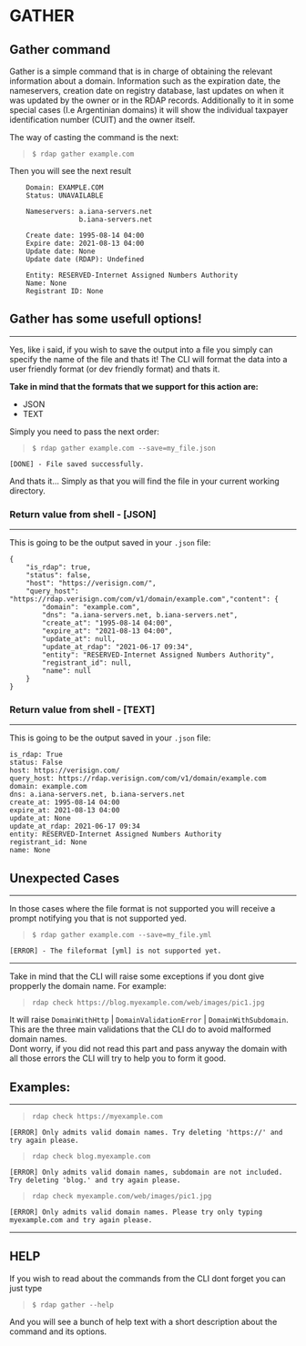 # GATHER

## Gather command
Gather is a simple command that is in charge of obtaining the relevant information about a domain. Information such as the expiration date, the nameservers, 
creation date on registry database, last updates on when it was updated by the owner or in the RDAP records.
Additionally to it in some special cases (I.e Argentinian domains) it will show the individual taxpayer identification number (CUIT) and the owner itself.

The way of casting the command is the next:

> `$ rdap gather example.com`

Then you will see the next result

        Domain: EXAMPLE.COM
        Status: UNAVAILABLE

        Nameservers: a.iana-servers.net
                     b.iana-servers.net

        Create date: 1995-08-14 04:00
        Expire date: 2021-08-13 04:00
        Update date: None
        Update date (RDAP): Undefined

        Entity: RESERVED-Internet Assigned Numbers Authority
        Name: None
        Registrant ID: None

## Gather has some usefull options!
------------------------------------------------------------

Yes, like i said, if you wish to save the output into a file you simply can specify the name of the file and thats it! The CLI will format the data into a user friendly format (or dev friendly format) and thats it.

**Take in mind that the formats that we support for this action are:**
* JSON
* TEXT

Simply you need to pass the next order:

> `$ rdap gather example.com --save=my_file.json`

    [DONE] - File saved successfully.

And thats it... Simply as that you will find the file in your current working directory. 

### Return value from shell - [JSON]
------------------------------------------------------------
This is going to be the output saved in your `.json` file:

    {
        "is_rdap": true,
        "status": false,
        "host": "https://verisign.com/",
        "query_host": "https://rdap.verisign.com/com/v1/domain/example.com","content": {
            "domain": "example.com",
            "dns": "a.iana-servers.net, b.iana-servers.net",
            "create_at": "1995-08-14 04:00",
            "expire_at": "2021-08-13 04:00",
            "update_at": null,
            "update_at_rdap": "2021-06-17 09:34",
            "entity": "RESERVED-Internet Assigned Numbers Authority",
            "registrant_id": null,
            "name": null
        }
    }

### Return value from shell - [TEXT]
------------------------------------------------------------
This is going to be the output saved in your `.json` file:

    is_rdap: True
    status: False
    host: https://verisign.com/
    query_host: https://rdap.verisign.com/com/v1/domain/example.com
    domain: example.com
    dns: a.iana-servers.net, b.iana-servers.net
    create_at: 1995-08-14 04:00
    expire_at: 2021-08-13 04:00
    update_at: None
    update_at_rdap: 2021-06-17 09:34
    entity: RESERVED-Internet Assigned Numbers Authority
    registrant_id: None
    name: None


## Unexpected Cases
--------------------------------------------------------

In those cases where the file format is not supported you will receive a prompt notifying you that is not supported yed.

> `$ rdap gather example.com --save=my_file.yml`

    [ERROR] - The fileformat [yml] is not supported yet.

--------------------------------------------------------

Take in mind that the CLI will raise some exceptions if you dont give propperly the domain name. For example: 

> `rdap check https://blog.myexample.com/web/images/pic1.jpg`

It will raise `DomainWithHttp` | `DomainValidationError` | `DomainWithSubdomain`. This are the three main validations that the CLI do to avoid malformed domain names. \
Dont worry, if you did not read this part and pass anyway the domain with all those errors the CLI will try to help you to form it good.

## Examples:
------------------------------------------------------------
> `rdap check https://myexample.com`

    [ERROR] Only admits valid domain names. Try deleting 'https://' and try again please.

> `rdap check blog.myexample.com`

    [ERROR] Only admits valid domain names, subdomain are not included. Try deleting 'blog.' and try again please.

> `rdap check myexample.com/web/images/pic1.jpg`

    [ERROR] Only admits valid domain names. Please try only typing myexample.com and try again please.

--------------------------------------------------------

## HELP
If you wish to read about the commands from the CLI dont forget you can just type

> `$ rdap gather --help`

And you will see a bunch of help text with a short description about the command and its options.
